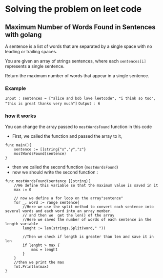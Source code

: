 # Solving the problem on leet code

## Maximum Number of Words Found in Sentences with golang

A sentence is a list of words that are separated by a single space with no leading or trailing spaces.

You are given an array of strings sentences, where each ```sentences[i]``` represents a single sentence.

Return the maximum number of words that appear in a single sentence.

### Example 

```Input : sentences = ["alice and bob love leetcode", "i think so too", "this is great thanks very much"]```
```Output : 6 ```

### how it works

You can change the array passed to ```mostWordsFound``` function in this code

- First, we called the function and passed the array to it,

```golang
func main(){
    sentence := []string{"x","y","z"}
    mostWordsFound(sentence)
}
```
- then we called the second function (```mostWordsFound```)
- now we should write the second function :
```golang
func mostWordsFound(sentence []string){
    //We define this variable so that the maximum value is saved in it
    max := 0

    // now we define a for loop on the array"sentence"
    for _, word := range sentence{
        //Here we use the split method to convert each sentence into several words and each word into an array member.
        // and then we  get the len() of the array
        //Here we saved the number of words of each sentence in the length variable
        lenght := len(strings.Split(word," "))
        
        //Then we check if length is greater than len and save it in len
        if lenght > max {
            max = lenght
        }
    }
    //then we print the max
    fmt.Println(max)
}
```